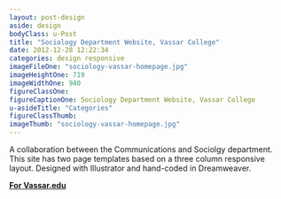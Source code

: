 ```yaml
---
layout: post-design
aside: design
bodyClass: u-Post
title: "Sociology Department Website, Vassar College"
date: 2012-12-28 12:22:34
categories: design responsive
imageFileOne: "sociology-vassar-homepage.jpg"
imageHeightOne: 719
imageWidthOne: 940
figureClassOne:
figureCaptionOne: Sociology Department Website, Vassar College
u-asideTitle: "Categories"
figureClassThumb:
imageThumb: "sociology-vassar-homepage.jpg"
---
```


A collaboration between the Communications and Sociolgy department. This site has two page templates based on a three column responsive layout. Designed with Illustrator and hand-coded in Dreamweaver.

[<b class="u-pageLink--external">For Vassar.edu</b>](http://sociology.vassar.edu "For Vassar.edu")
